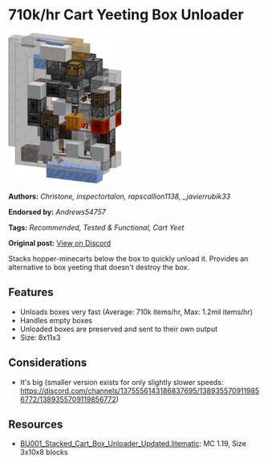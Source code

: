 # 710k/hr Cart Yeeting Box Unloader
<img alt="image.png" src="images/image.png?raw=1" height="300px">

**Authors:** *Christone, inspectortalon, rapscallion1138, _javierrubik33*

**Endorsed by:** *Andrews54757*

**Tags:** *Recommended, Tested & Functional, Cart Yeet*

**Original post:** [View on Discord](https://discord.com/channels/1375556143186837695/1389338141583741085)

Stacks hopper-minecarts below the box to quickly unload it. Provides an alternative to box yeeting that doesn't destroy the box.

## Features
- Unloads boxes very fast (Average: 710k items/hr, Max: 1.2mil items/hr)
- Handles empty boxes
- Unloaded boxes are preserved and sent to their own output
- Size: 8x11x3

## Considerations
- It's big (smaller version exists for only slightly slower speeds: https://discord.com/channels/1375556143186837695/1389355709119856772/1389355709119856772)

## Resources
- [BU001_Stacked_Cart_Box_Unloader_Updated.litematic](attachments/BU001_Stacked_Cart_Box_Unloader_Updated.litematic): MC 1.19, Size 3x10x8 blocks
